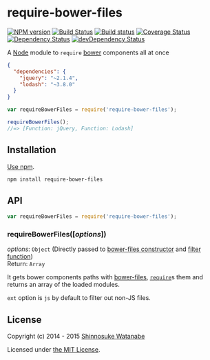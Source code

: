 # require-bower-files

[![NPM version](https://img.shields.io/npm/v/require-bower-files.svg?style=flat)](https://www.npmjs.com/package/require-bower-files)
[![Build Status](https://img.shields.io/travis/shinnn/require-bower-files.svg?style=flat)](https://travis-ci.org/shinnn/require-bower-files)
[![Build status](https://ci.appveyor.com/api/projects/status/p4agdotoyrks5qov?svg=true)](https://ci.appveyor.com/project/ShinnosukeWatanabe/require-bower-files)
[![Coverage Status](https://img.shields.io/coveralls/shinnn/require-bower-files.svg?style=flat)](https://coveralls.io/r/shinnn/require-bower-files)
[![Dependency Status](https://img.shields.io/david/shinnn/require-bower-files.svg?style=flat&label=deps)](https://david-dm.org/shinnn/require-bower-files)
[![devDependency Status](https://img.shields.io/david/dev/shinnn/require-bower-files.svg?style=flat&label=devDeps)](https://david-dm.org/shinnn/require-bower-files#info=devDependencies)

A [Node](https://nodejs.org/) module to `require` [bower](http://bower.io/) components all at once

```json
{
  "dependencies": {
    "jquery": "~2.1.4",
    "lodash": "~3.8.0"
  }
}
```

```javascript
var requireBowerFiles = require('require-bower-files');

requireBowerFiles();
//=> [Function: jQuery, Function: Lodash]
```

## Installation

[Use npm](https://docs.npmjs.com/cli/install).

```sh
npm install require-bower-files
```

## API

```javascript
var requireBowerFiles = require('require-bower-files');
```

### requireBowerFiles([*options*])

*options*: `Object` (Directly passed to [bower-files constructor](https://github.com/ksmithut/bower-files#options) and [filter function](https://github.com/ksmithut/bower-files#libfilter-options-))  
Return: `Array`

It gets bower components paths with [bower-files](https://github.com/ksmithut/bower-files#options), [`require`](http://nodejs.org/api/globals.html#globals_require)s them and returns an array of the loaded modules.

`ext` option is `js` by default to filter out non-JS files.

## License

Copyright (c) 2014 - 2015 [Shinnosuke Watanabe](https://github.com/shinnn)

Licensed under [the MIT License](./LICENSE).
